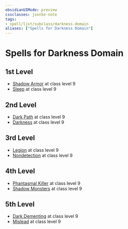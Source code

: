 ```yaml
---
obsidianUIMode: preview
cssclasses: json5e-note
tags:
- spell/list/subclass/darkness-domain
aliases: ["Spells for Darkness Domain"]
---
```

# Spells for Darkness Domain

## 1st Level

- [Shadow Armor](shadow-armor-kpdm "KPDM") at class level 9
- [Sleep](sleep "PHB") at class level 9

## 2nd Level

- [Dark Path](dark-path-kpdm "KPDM") at class level 9
- [Darkness](darkness "PHB") at class level 9

## 3rd Level

- [Legion](legion-kpdm "KPDM") at class level 9
- [Nondetection](nondetection "PHB") at class level 9

## 4th Level

- [Phantasmal Killer](phantasmal-killer "PHB") at class level 9
- [Shadow Monsters](shadow-monsters-kpdm "KPDM") at class level 9

## 5th Level

- [Dark Dementing](dark-dementing-kpdm "KPDM") at class level 9
- [Mislead](mislead "PHB") at class level 9